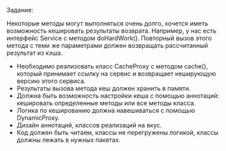 Задание:

Некоторые методы могут выполняться очень долго, хочется иметь возможность кешировать результаты возврата.
Например, у нас есть интерфейс Service c методом doHardWork().
Повторный вызов этого метода с теми же параметрами должен возвращать рассчитанный результат из кэша.

* Необходимо реализовать класс CacheProxy с методом cache(), который принимает ссылку на сервис и возвращает кеширующую
версию этого сервиса.
* Результаты вызова метода кеш должен хранить в памяти.
* Должна быть возможность настройки кеша с помощью аннотаций: кешировать определенные методы или все методы класса.
* Логика по кешированию должна навешиваться с помощью DynamicProxy.
* Дизайн аннотаций, классов реализаций на вкус.
* Код должен быть читаем, классы не перегружены логикой, классы должны лежать в нужных пакетах.
 